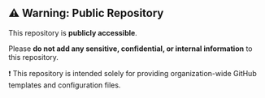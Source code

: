 ## ⚠️ Warning: Public Repository

This repository is **publicly accessible**.

Please **do not add any sensitive, confidential, or internal information** to this repository.

❗ This repository is intended solely for providing organization-wide GitHub templates and configuration files.
